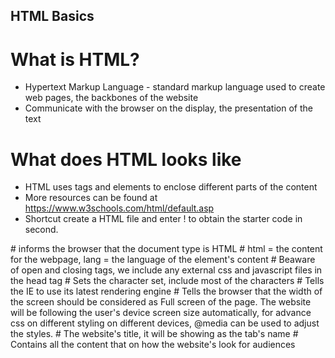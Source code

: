 ## HTML Basics

# What is HTML?

- Hypertext Markup Language - standard markup language used to create web pages, the backbones of the website
- Communicate with the browser on the display, the presentation of the text

# What does HTML looks like

- HTML uses tags and elements to enclose different parts of the content
- More resources can be found at https://www.w3schools.com/html/default.asp
- Shortcut create a HTML file and enter ! to obtain the starter code in second.

<!DOCTYPE html>                 # informs the browser that the document type is HTML
<html lang="en">                # html = the content for the webpage, lang = the language of the element's content
<head>                          # Beaware of open and closing tags, we include any external css and javascript files in the head tag
    <meta charset="UTF-8">      # Sets the character set, include most of the characters 
    <meta http-equiv="X-UA-Compatible" content="IE=edge"> # Tells the IE to use its latest rendering engine
    <meta name="viewport" content="width=device-width, initial-scale=1.0">  # Tells the browser that the width of the screen should be considered as Full screen of the page. The website will be following the user's device screen size automatically, for advance css on different styling on different devices, @media can be used to adjust the styles.
    <title>Document</title>     # The website's title, it will be showing as the tab's name 
</head>
<body>                          # Contains all the content that on how the website's look for audiences
    
</body>
</html>
